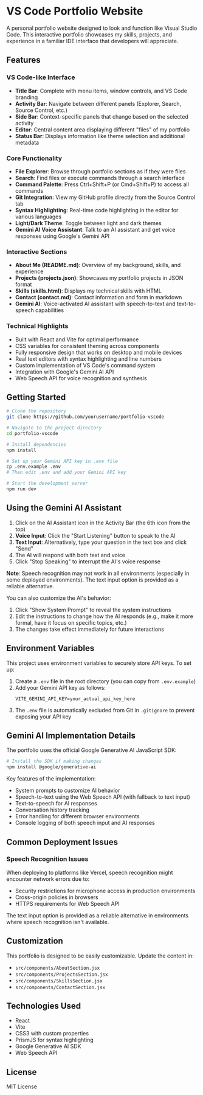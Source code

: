 # VS Code Portfolio Website

A personal portfolio website designed to look and function like Visual Studio Code. This interactive portfolio showcases my skills, projects, and experience in a familiar IDE interface that developers will appreciate.

## Features

### VS Code-like Interface
- **Title Bar**: Complete with menu items, window controls, and VS Code branding
- **Activity Bar**: Navigate between different panels (Explorer, Search, Source Control, etc.)
- **Side Bar**: Context-specific panels that change based on the selected activity
- **Editor**: Central content area displaying different "files" of my portfolio
- **Status Bar**: Displays information like theme selection and additional metadata

### Core Functionality
- **File Explorer**: Browse through portfolio sections as if they were files
- **Search**: Find files or execute commands through a search interface
- **Command Palette**: Press Ctrl+Shift+P (or Cmd+Shift+P) to access all commands
- **Git Integration**: View my GitHub profile directly from the Source Control tab
- **Syntax Highlighting**: Real-time code highlighting in the editor for various languages
- **Light/Dark Theme**: Toggle between light and dark themes
- **Gemini AI Voice Assistant**: Talk to an AI assistant and get voice responses using Google's Gemini API

### Interactive Sections
- **About Me (README.md)**: Overview of my background, skills, and experience
- **Projects (projects.json)**: Showcases my portfolio projects in JSON format
- **Skills (skills.html)**: Displays my technical skills with HTML
- **Contact (contact.md)**: Contact information and form in markdown
- **Gemini AI**: Voice-activated AI assistant with speech-to-text and text-to-speech capabilities

### Technical Highlights
- Built with React and Vite for optimal performance
- CSS variables for consistent theming across components
- Fully responsive design that works on desktop and mobile devices
- Real text editors with syntax highlighting and line numbers
- Custom implementation of VS Code's command system
- Integration with Google's Gemini AI API
- Web Speech API for voice recognition and synthesis

## Getting Started

```bash
# Clone the repository
git clone https://github.com/yourusername/portfolio-vscode

# Navigate to the project directory
cd portfolio-vscode

# Install dependencies
npm install

# Set up your Gemini API key in .env file
cp .env.example .env
# Then edit .env and add your Gemini API key

# Start the development server
npm run dev
```

## Using the Gemini AI Assistant

1. Click on the AI Assistant icon in the Activity Bar (the 6th icon from the top)
2. **Voice Input**: Click the "Start Listening" button to speak to the AI
3. **Text Input**: Alternatively, type your question in the text box and click "Send"
4. The AI will respond with both text and voice
5. Click "Stop Speaking" to interrupt the AI's voice response

**Note**: Speech recognition may not work in all environments (especially in some deployed environments). The text input option is provided as a reliable alternative.

You can also customize the AI's behavior:
1. Click "Show System Prompt" to reveal the system instructions
2. Edit the instructions to change how the AI responds (e.g., make it more formal, have it focus on specific topics, etc.)
3. The changes take effect immediately for future interactions

## Environment Variables

This project uses environment variables to securely store API keys. To set up:

1. Create a `.env` file in the root directory (you can copy from `.env.example`)
2. Add your Gemini API key as follows:
   ```
   VITE_GEMINI_API_KEY=your_actual_api_key_here
   ```
3. The `.env` file is automatically excluded from Git in `.gitignore` to prevent exposing your API key

## Gemini AI Implementation Details

The portfolio uses the official Google Generative AI JavaScript SDK:

```bash
# Install the SDK if making changes
npm install @google/generative-ai
```

Key features of the implementation:
- System prompts to customize AI behavior
- Speech-to-text using the Web Speech API (with fallback to text input)
- Text-to-speech for AI responses
- Conversation history tracking
- Error handling for different browser environments
- Console logging of both speech input and AI responses

## Common Deployment Issues

### Speech Recognition Issues
When deploying to platforms like Vercel, speech recognition might encounter network errors due to:
- Security restrictions for microphone access in production environments
- Cross-origin policies in browsers
- HTTPS requirements for Web Speech API

The text input option is provided as a reliable alternative in environments where speech recognition isn't available.

## Customization

This portfolio is designed to be easily customizable. Update the content in:
- `src/components/AboutSection.jsx`
- `src/components/ProjectsSection.jsx`
- `src/components/SkillsSection.jsx`
- `src/components/ContactSection.jsx`

## Technologies Used

- React
- Vite
- CSS3 with custom properties
- PrismJS for syntax highlighting
- Google Generative AI SDK
- Web Speech API

## License

MIT License
